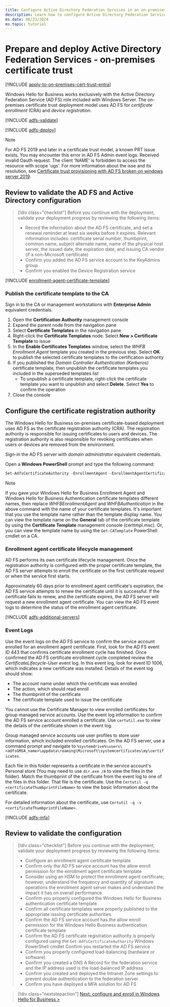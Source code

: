 ```yaml
---
title: Configure Active Directory Federation Services in an on-premises certificate trust model
description: Learn how to configure Active Directory Federation Services (AD FS) to support the Windows Hello for Business on-premises certificate trust model.
ms.date: 06/23/2024
ms.topic: tutorial
---
```


# Prepare and deploy Active Directory Federation Services - on-premises certificate trust

[!INCLUDE [apply-to-on-premises-cert-trust-entra](includes/apply-to-on-premises-cert-trust.md)]

Windows Hello for Business works exclusively with the Active Directory Federation Service (AD FS) role included with Windows Server. The on-premises certificate trust deployment model uses AD FS for *certificate enrollment* (CRA) and *device registration*.

[!INCLUDE [adfs-validate](includes/adfs-validate.md)]

[!INCLUDE [adfs-deploy](includes/adfs-deploy.md)]

> [!NOTE]
> For AD FS 2019 and later in a certificate trust model, a known PRT issue exists. You may encounter this error in AD FS Admin event logs: Received invalid Oauth request. The client 'NAME' is forbidden to access the resource with scope 'ugs'. For more information about the isse and its resolution, see [Certificate trust provisioning with AD FS broken on windows server 2019](../hello-deployment-issues.md#certificate-trust-provisioning-with-ad-fs-broken-on-windows-server-2019).

## Review to validate the AD FS and Active Directory configuration

> [!div class="checklist"]
> Before you continue with the deployment, validate your deployment progress by reviewing the following items:
>
> - Record the information about the AD FS certificate, and set a renewal reminder at least six weeks before it expires. Relevant information includes: certificate serial number, thumbprint, common name, subject alternate name, name of the physical host server, the issued date, the expiration date, and issuing CA vendor (if a non-Microsoft certificate)
> - Confirm you added the AD FS service account to the KeyAdmins group
> - Confirm you enabled the Device Registration service

[!INCLUDE [enrollment-agent-certificate-template](includes/certificate-template-enrollment-agent.md)]

### Publish the certificate template to the CA

Sign in to the CA or management workstations with **Enterprise Admin** equivalent credentials.

1. Open the **Certification Authority** management console
1. Expand the parent node from the navigation pane
1. Select **Certificate Templates** in the navigation pane
1. Right-click the **Certificate Templates** node. Select **New > Certificate Template** to issue
1. In the **Enable Certificates Templates** window, select the *WHFB Enrollment Agent* template you created in the previous step. Select **OK** to publish the selected certificate templates to the certification authority
1. If you published the *Domain Controller Authentication (Kerberos)* certificate template, then unpublish the certificate templates you included in the superseded templates list
   - To unpublish a certificate template, right-click the certificate template you want to unpublish and select **Delete**. Select **Yes** to confirm the operation
1. Close the console

## Configure the certificate registration authority

The Windows Hello for Business on-premises certificate-based deployment uses AD FS as the certificate registration authority (CRA). The registration authority is responsible for issuing certificates to users and devices. The registration authority is also responsible for revoking certificates when users or devices are removed from the environment.

Sign-in the AD FS server with *domain administrator* equivalent credentials.

Open a **Windows PowerShell** prompt and type the following command:

```PowerShell
Set-AdfsCertificateAuthority -EnrollmentAgent -EnrollmentAgentCertificateTemplate WHFBEnrollmentAgent -WindowsHelloCertificateTemplate WHFBAuthentication
   ```

>[!NOTE]
> If you gave your Windows Hello for Business Enrollment Agent and Windows Hello for Business Authentication certificate templates different names, then replace *WHFBEnrollmentAgent* and *WHFBAuthentication* in the above command with the name of your certificate templates. It's important that you use the template name rather than the template display name.  You can view the template name on the **General** tab of the certificate template by using the **Certificate Template** management console (certtmpl.msc). Or, you can view the template name by using the `Get-CATemplate` PowerShell cmdlet on a CA.

### Enrollment agent certificate lifecycle management

AD FS performs its own certificate lifecycle management. Once the registration authority is configured with the proper certificate template, the AD FS server attempts to enroll the certificate on the first certificate request or when the service first starts.

Approximately 60 days prior to enrollment agent certificate's expiration, the AD FS service attempts to renew the certificate until it is successful. If the certificate fails to renew, and the certificate expires, the AD FS server will request a new enrollment agent certificate. You can view the AD FS event logs to determine the status of the enrollment agent certificate.

[!INCLUDE [adfs-additional-servers](includes/adfs-additional-servers.md)]

### Event Logs

Use the event logs on the AD FS service to confirm the service account enrolled for an enrollment agent certificate.  First, look for the AD FS event ID 443 that confirms certificate enrollment cycle has finished. Once confirmed the AD FS certificate enrollment cycle completed review the *CertificateLifecycle-User* event log. In this event log, look for event ID 1006, which indicates a new certificate was installed. Details of the event log should show:

- The account name under which the certificate was enrolled
- The action, which should read enroll
- The thumbprint of the certificate
- The certificate template used to issue the certificate

You cannot use the Certificate Manager to view enrolled certificates for group managed service accounts. Use the event log information to confirm the AD FS service account enrolled a certificate. Use `certutil.exe` to view the details of the certificate shown in the event log.

Group managed service accounts use user profiles to store user information, which included enrolled certificates. On the AD FS server, use a command prompt and navigate to `%systemdrive%\users\<adfsGMSA_name>\appdata\roaming\Microsoft\systemcertificates\my\certificates`.

Each file in this folder represents a certificate in the service account's Personal store (You may need to use `dir.exe /A` to view the files in the folder). Match the thumbprint of the certificate from the event log to one of the files in this folder. That file is the certificate. Use the `Certutil -q <certificateThumbprintFileName>` to view the basic information about the certificate.

For detailed information about the certificate, use `Certutil -q -v <certificateThumbprintFileName>`.

[!INCLUDE [adfs-mfa](includes/adfs-mfa.md)]

## Review to validate the configuration

> [!div class="checklist"]
> Before you continue with the deployment, validate your deployment progress by reviewing the following items:
>
> - Configure an enrollment agent certificate template
> - Confirm only the AD FS service account has the allow enroll permission for the enrollment agent certificate template
> - Consider using an HSM to protect the enrollment agent certificate; however, understand the frequency and quantity of signature operations the enrollment agent server makes and understand the impact it has on overall performance
> - Confirm you properly configured the Windows Hello for Business authentication certificate template
> - Confirm all certificate templates were properly published to the appropriate issuing certificate authorities
> - Confirm the AD FS service account has the allow enroll permission for the Windows Hello Business authentication certificate template
> - Confirm the AD FS certificate registration authority is properly configured using the `Get-AdfsCertificateAuthority` Windows PowerShell cmdlet
> Confirm you restarted the AD FS service
> - Confirm you properly configured load-balancing (hardware or software)
> - Confirm you created a DNS A Record for the federation service and the IP address used is the load-balanced IP address
> - Confirm you created and deployed the Intranet Zone settings to prevent double authentication to the federation server
> - Confirm you have deployed a MFA solution for AD FS

> [!div class="nextstepaction"]
> [Next: configure and enroll in Windows Hello for Business >](on-premises-cert-trust-enroll.md)
